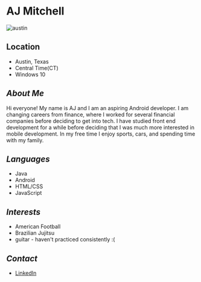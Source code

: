 # AJ Mitchell #  
![austin](https://images.fineartamerica.com/images-medium-large-5/austin-texas-evening-excitement-cityscape-skyline-skyscrapers-congress-avenue-bridge-dszc.jpg)  
## Location ##    
* Austin, Texas    
* Central Time(CT)    
* Windows 10    
## *About Me* ##    
Hi everyone! My name is AJ and I am an aspiring Android developer. I am changing careers from finance, where I worked for several financial companies before deciding to get into tech. I have studied front end development for a while before deciding that I was much more interested in mobile development. In my free time I enjoy sports, cars, and spending time with my family.     
## *Languages* ##    
* Java
* Android
* HTML/CSS
* JavaScript
## *Interests* ##    
* American Football    
* Brazilian Jujitsu    
* guitar - haven't practiced consistently :(    
## *Contact* ##    
* [LinkedIn](https://www.linkedin.com/in/aj-mitchell/)   
